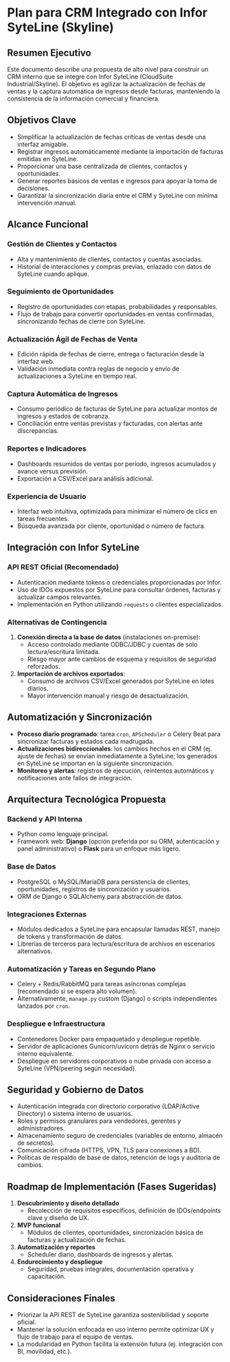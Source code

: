 # Plan para CRM Integrado con Infor SyteLine (Skyline)

## Resumen Ejecutivo
Este documento describe una propuesta de alto nivel para construir un CRM interno que se integre con Infor SyteLine (CloudSuite Industrial/Skyline). El objetivo es agilizar la actualización de fechas de ventas y la captura automática de ingresos desde facturas, manteniendo la consistencia de la información comercial y financiera.

## Objetivos Clave
- Simplificar la actualización de fechas críticas de ventas desde una interfaz amigable.
- Registrar ingresos automáticamente mediante la importación de facturas emitidas en SyteLine.
- Proporcionar una base centralizada de clientes, contactos y oportunidades.
- Generar reportes básicos de ventas e ingresos para apoyar la toma de decisiones.
- Garantizar la sincronización diaria entre el CRM y SyteLine con mínima intervención manual.

## Alcance Funcional
### Gestión de Clientes y Contactos
- Alta y mantenimiento de clientes, contactos y cuentas asociadas.
- Historial de interacciones y compras previas, enlazado con datos de SyteLine cuando aplique.

### Seguimiento de Oportunidades
- Registro de oportunidades con etapas, probabilidades y responsables.
- Flujo de trabajo para convertir oportunidades en ventas confirmadas, sincronizando fechas de cierre con SyteLine.

### Actualización Ágil de Fechas de Venta
- Edición rápida de fechas de cierre, entrega o facturación desde la interfaz web.
- Validación inmediata contra reglas de negocio y envío de actualizaciones a SyteLine en tiempo real.

### Captura Automática de Ingresos
- Consumo periódico de facturas de SyteLine para actualizar montos de ingresos y estados de cobranza.
- Conciliación entre ventas previstas y facturadas, con alertas ante discrepancias.

### Reportes e Indicadores
- Dashboards resumidos de ventas por período, ingresos acumulados y avance versus previsión.
- Exportación a CSV/Excel para análisis adicional.

### Experiencia de Usuario
- Interfaz web intuitiva, optimizada para minimizar el número de clics en tareas frecuentes.
- Búsqueda avanzada por cliente, oportunidad o número de factura.

## Integración con Infor SyteLine
### API REST Oficial (Recomendado)
- Autenticación mediante tokens o credenciales proporcionadas por Infor.
- Uso de IDOs expuestos por SyteLine para consultar órdenes, facturas y actualizar campos relevantes.
- Implementación en Python utilizando `requests` o clientes especializados.

### Alternativas de Contingencia
1. **Conexión directa a la base de datos** (instalaciones on-premise):
   - Acceso controlado mediante ODBC/JDBC y cuentas de solo lectura/escritura limitada.
   - Riesgo mayor ante cambios de esquema y requisitos de seguridad reforzados.
2. **Importación de archivos exportados**:
   - Consumo de archivos CSV/Excel generados por SyteLine en lotes diarios.
   - Mayor intervención manual y riesgo de desactualización.

## Automatización y Sincronización
- **Proceso diario programado**: tarea `cron`, `APScheduler` o Celery Beat para sincronizar facturas y estados cada madrugada.
- **Actualizaciones bidireccionales**: los cambios hechos en el CRM (ej. ajuste de fechas) se envían inmediatamente a SyteLine; los generados en SyteLine se importan en la siguiente sincronización.
- **Monitoreo y alertas**: registros de ejecución, reintentos automáticos y notificaciones ante fallos de integración.

## Arquitectura Tecnológica Propuesta
### Backend y API Interna
- Python como lenguaje principal.
- Framework web: **Django** (opción preferida por su ORM, autenticación y panel administrativo) o **Flask** para un enfoque más ligero.

### Base de Datos
- PostgreSQL o MySQL/MariaDB para persistencia de clientes, oportunidades, registros de sincronización y usuarios.
- ORM de Django o SQLAlchemy para abstracción de datos.

### Integraciones Externas
- Módulos dedicados a SyteLine para encapsular llamadas REST, manejo de tokens y transformación de datos.
- Librerías de terceros para lectura/escritura de archivos en escenarios alternativos.

### Automatización y Tareas en Segundo Plano
- Celery + Redis/RabbitMQ para tareas asíncronas complejas (recomendado si se espera alto volumen).
- Alternativamente, `manage.py` custom (Django) o scripts independientes lanzados por `cron`.

### Despliegue e Infraestructura
- Contenedores Docker para empaquetado y despliegue repetible.
- Servidor de aplicaciones Gunicorn/uvicorn detrás de Nginx o servicio interno equivalente.
- Despliegue en servidores corporativos o nube privada con acceso a SyteLine (VPN/peering según necesidad).

## Seguridad y Gobierno de Datos
- Autenticación integrada con directorio corporativo (LDAP/Active Directory) o sistema interno de usuarios.
- Roles y permisos granulares para vendedores, gerentes y administradores.
- Almacenamiento seguro de credenciales (variables de entorno, almacén de secretos).
- Comunicación cifrada (HTTPS, VPN, TLS para conexiones a BD).
- Políticas de respaldo de base de datos, retención de logs y auditoría de cambios.

## Roadmap de Implementación (Fases Sugeridas)
1. **Descubrimiento y diseño detallado**
   - Recolección de requisitos específicos, definición de IDOs/endpoints clave y diseño de UX.
2. **MVP funcional**
   - Módulos de clientes, oportunidades, sincronización básica de facturas y actualización de fechas.
3. **Automatización y reportes**
   - Scheduler diario, dashboards de ingresos y alertas.
4. **Endurecimiento y despliegue**
   - Seguridad, pruebas integrales, documentación operativa y capacitación.

## Consideraciones Finales
- Priorizar la API REST de SyteLine garantiza sostenibilidad y soporte oficial.
- Mantener la solución enfocada en uso interno permite optimizar UX y flujo de trabajo para el equipo de ventas.
- La modularidad en Python facilita la extensión futura (ej. integración con BI, movilidad, etc.).

